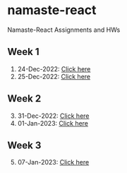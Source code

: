 # namaste-react
Namaste-React Assignments and HWs

## Week 1
1. 24-Dec-2022: [Click here](week1_24_dec_2022)
2. 25-Dec-2022: [Click here](week1_25_dec_2022)

## Week 2
3. 31-Dec-2022: [Click here](week2_31_dec_2022)
4. 01-Jan-2023: [Click here](week2_01_jan_2023)

## Week 3
5. 07-Jan-2023: [Click here](week3_07_jan_2022)
